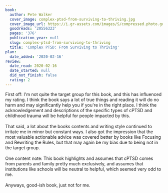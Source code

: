 ```yaml
---
book:
  author: Pete Walker
  cover_image: complex-ptsd-from-surviving-to-thriving.jpg
  cover_image_url: https://i.gr-assets.com/images/S/compressed.photo.goodreads.com/books/1389830032l/20556323.jpg
  goodreads: '20556323'
  pages: '376'
  publication_year: null
  slug: complex-ptsd-from-surviving-to-thriving
  title: 'Complex PTSD: From Surviving to Thriving'
plan:
  date_added: '2020-02-16'
review:
  date_read: 2020-02-16
  date_started: null
  did_not_finish: false
  rating: 2
---
```


First off: I'm not quite the target group for this book, and this has influenced my rating. I think the book says a lot of true things and reading it will do no harm and may significantly help you if you're in the right place. I think the acknowledgement and descriptions of the specific types of cPTSD and childhood trauma will be helpful for people impacted by this.<br /><br />That said, a lot about the books contents and writing style continued to irritate me in minor but constant ways. I also got the impression that the most valuable actionable advice was covered better by books like Focusing and Rewriting the Rules, but that may again be my bias due to being not in the target group.<br /><br />One content note: This book highlights and assumes that cPTSD comes from parents and family pretty much exclusively, and assumes that institutions like schools will be neutral to helpful, which seemed very odd to me.<br /><br />Anyways, good-ish book, just not for me.
